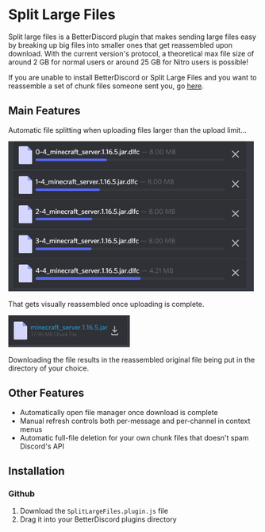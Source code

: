 # Split Large Files
Split large files is a BetterDiscord plugin that makes sending large files easy by breaking up big files into smaller ones that get reassembled upon download. With the current version's protocol, a theoretical max file size of around 2 GB for normal users or around 25 GB for Nitro users is possible!

If you are unable to install BetterDiscord or Split Large Files and you want to reassemble a set of chunk files someone sent you, go [here](https://imthesquid.github.io/).

## Main Features
Automatic file splitting when uploading files larger than the upload limit...

![File split into multiple chunks](images/chunks.png)

That gets visually reassembled once uploading is complete.

![File visually reassembled into original file](images/visualReassembly.png)

Downloading the file results in the reassembled original file being put in the directory of your choice.

## Other Features
- Automatically open file manager once download is complete
- Manual refresh controls both per-message and per-channel in context menus
- Automatic full-file deletion for your own chunk files that doesn't spam Discord's API

## Installation
### Github
1. Download the `SplitLargeFiles.plugin.js` file
2. Drag it into your BetterDiscord plugins directory